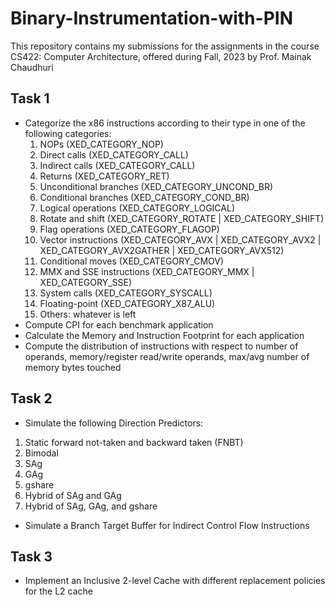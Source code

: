 # Binary-Instrumentation-with-PIN
This repository contains my submissions for the assignments in the course CS422: Computer Architecture, offered during Fall, 2023 by Prof. Mainak Chaudhuri


## Task 1

* Categorize the x86 instructions according to their type in one of the following categories:
  1. NOPs				(XED_CATEGORY_NOP)
  2. Direct calls			(XED_CATEGORY_CALL)
  3. Indirect calls		(XED_CATEGORY_CALL)
  4. Returns            		(XED_CATEGORY_RET)
  5. Unconditional branches 	(XED_CATEGORY_UNCOND_BR)
  6. Conditional branches 	(XED_CATEGORY_COND_BR)
  7. Logical operations		(XED_CATEGORY_LOGICAL)
  8. Rotate and shift     	(XED_CATEGORY_ROTATE | XED_CATEGORY_SHIFT)
  9. Flag operations		(XED_CATEGORY_FLAGOP)
  10. Vector instructions		(XED_CATEGORY_AVX | XED_CATEGORY_AVX2 | XED_CATEGORY_AVX2GATHER | XED_CATEGORY_AVX512)
  11. Conditional moves		(XED_CATEGORY_CMOV)
  12. MMX and SSE instructions	(XED_CATEGORY_MMX | XED_CATEGORY_SSE)
  13. System calls		(XED_CATEGORY_SYSCALL)
  14. Floating-point		(XED_CATEGORY_X87_ALU)
  15. Others: whatever is left
* Compute CPI for each benchmark application
* Calculate the Memory and Instruction Footprint for each application
* Compute the distribution of instructions with respect to number of operands, memory/register read/write operands, max/avg number of memory bytes touched

## Task 2

* Simulate the following Direction Predictors:
1. Static forward not-taken and backward taken (FNBT)
2. Bimodal
3. SAg
4. GAg
5. gshare
6. Hybrid of SAg and GAg
7. Hybrid of SAg, GAg, and gshare

* Simulate a Branch Target Buffer for Indirect Control Flow Instructions

## Task 3

* Implement an Inclusive 2-level Cache with different replacement policies for the L2 cache
